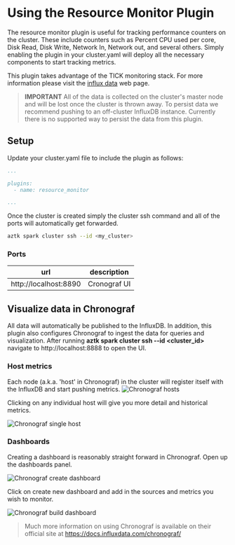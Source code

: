 # Using the Resource Monitor Plugin

The resource monitor plugin is useful for tracking performance counters on the cluster. These include counters such as Percent CPU used per core, Disk Read, Disk Write, Network In, Network out, and several others. Simply enabling the plugin in your cluster.yaml will deploy all the necessary components to start tracking metrics.

This plugin takes advantage of the TICK monitoring stack. For more information please visit the [influx data](https://www.influxdata.com/time-series-platform/) web page.

> **IMPORTANT** All of the data is collected on the cluster's master node and will be lost once the cluster is thrown away. To persist data we recommend pushing to an off-cluster InfluxDB instance. Currently there is no supported way to persist the data from this plugin.

## Setup

Update your cluster.yaml file to include the plugin as follows:

```yaml
...

plugins:
  - name: resource_monitor

...


```

Once the cluster is created simply the cluster ssh command and all of the ports will automatically get forwarded.

```sh
aztk spark cluster ssh --id <my_cluster>
```

### Ports
url | description
--- | ---
http://localhost:8890 | Cronograf UI

## Visualize data in Chronograf

All data will automatically be published to the InfluxDB. In addition, this plugin also configures Chronograf to ingest the data for queries and visualization. After running **aztk spark cluster ssh --id <cluster_id>** navigate to http://localhost:8888 to open the UI.


### Host metrics
Each node (a.k.a. 'host' in Chronograf) in the cluster will register itself with the InfluxDB and start pushing metrics.
![Chronograf hosts](./images/chronograf_hosts.png)

Clicking on any individual host will give you more detail and historical metrics.

![Chronograf single host](./images/chronograf_single_host.png)

### Dashboards
Creating a dashboard is reasonably straight forward in Chronograf. Open up the dashboards panel.

![Chronograf create dashboard](./images/chronograf_create_dashboard.png)

Click on create new dashboard and add in the sources and metrics you wish to monitor.

![Chronograf build dashboard](./images/chronograf_build_dashboard.png)

>
> Much more information on using Chronograf is available on their official site at https://docs.influxdata.com/chronograf/
>


